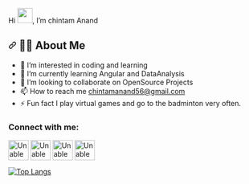 Hi <img src="https://raw.githubusercontent.com/MartinHeinz/MartinHeinz/master/wave.gif" width="30px" style="max-width: 100%;">, I’m chintam Anand 
 
<h2 dir="auto"><a id="user-content-️-about-me" class="anchor" aria-hidden="true" href="#️-about-me">
<svg class="octicon octicon-link" viewBox="0 0 16 16" version="1.1" width="16" height="16" aria-hidden="true">
<path fill-rule="evenodd" d="M7.775 3.275a.75.75 0 001.06 1.06l1.25-1.25a2 2 0 112.83 2.83l-2.5 2.5a2 2 0 01-2.83 0 .75.75 0 00-1.06 1.06 3.5 3.5 0 004.95 0l2.5-2.5a3.5 3.5 0 00-4.95-4.95l-1.25 1.25zm-4.69 9.64a2 2 0 010-2.83l2.5-2.5a2 2 0 012.83 0 .75.75 0 001.06-1.06 3.5 3.5 0 00-4.95 0l-2.5 2.5a3.5 3.5 0 004.95 4.95l1.25-1.25a.75.75 0 00-1.06-1.06l-1.25 1.25a2 2 0 01-2.83 0z"></path></svg></a>
<g-emoji class="g-emoji" alias="raising_hand_man" fallback-src="https://github.githubassets.com/images/icons/emoji/unicode/1f64b-2642.png">🙋‍♂️</g-emoji> About Me</h2>

- 👀 I’m interested in coding and learning
- 🌱 I’m currently learning Angular and DataAnalysis
- 💞️ I’m looking to collaborate on OpenSource Projects
- 📫 How to reach me chintamanand56@gmail.com
- ⚡ Fun fact I play virtual games and go to the badminton very often.

<h3 align="left">Connect with me:</h3>
<p align="left">
<a href="https://twitter.com/chintamanand" target="blank"><img align="center" src="https://cdn2.iconfinder.com/data/icons/social-media-2285/512/1_Twitter_colored_svg-512.png" alt="Unable Display Image" height="40" width="40"/></a> 
<a href="https://in.linkedin.com/in/anand-chintam-334347140" target="blank"><img align="center" src="https://cdn2.iconfinder.com/data/icons/social-media-2285/512/1_Linkedin_unofficial_colored_svg-512.png" alt="Unable Display Image" height="40" width="40" /></a>
<a href="https://facebook.com/chintamanand" target ="blank"><img align="center" src="https://cdn1.iconfinder.com/data/icons/social-media-2285/512/Colored_Facebook3_svg-1024.png" alt="Unable Display Image" height="40" width="40"/></a>
<a href="https://www.instagram.com/anandchintam" target="blank"><img align="center" src="https://cdn2.iconfinder.com/data/icons/social-media-2285/512/1_Instagram_colored_svg_1-512.png" alt="Unable Display Image" height="40" width="40"/></a>
</p>

[![Top Langs](https://github-readme-stats.vercel.app/api/top-langs/?username=chintamanand)](https://github.com/chintamanand)


<!---
chintamanand/chintamanand is a ✨ special ✨ repository because its `README.md` (this file) appears on your GitHub profile.
You can click the Preview link to take a look at your changes.
--->
